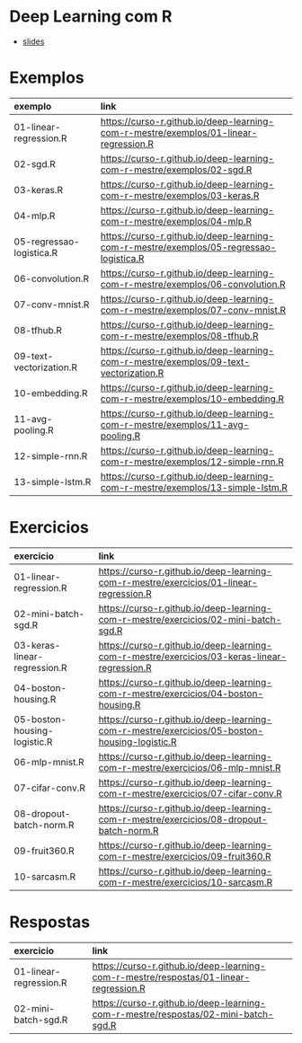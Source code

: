 
<!-- README.md is generated from README.Rmd. Please edit that file -->

# Deep Learning com R

  - [slides](https://curso-r.github.io/deep-learning-com-r-mestre/slides/)

# Exemplos

| exemplo                  | link                                                                                     |
| :----------------------- | :--------------------------------------------------------------------------------------- |
| 01-linear-regression.R   | <https://curso-r.github.io/deep-learning-com-r-mestre/exemplos/01-linear-regression.R>   |
| 02-sgd.R                 | <https://curso-r.github.io/deep-learning-com-r-mestre/exemplos/02-sgd.R>                 |
| 03-keras.R               | <https://curso-r.github.io/deep-learning-com-r-mestre/exemplos/03-keras.R>               |
| 04-mlp.R                 | <https://curso-r.github.io/deep-learning-com-r-mestre/exemplos/04-mlp.R>                 |
| 05-regressao-logistica.R | <https://curso-r.github.io/deep-learning-com-r-mestre/exemplos/05-regressao-logistica.R> |
| 06-convolution.R         | <https://curso-r.github.io/deep-learning-com-r-mestre/exemplos/06-convolution.R>         |
| 07-conv-mnist.R          | <https://curso-r.github.io/deep-learning-com-r-mestre/exemplos/07-conv-mnist.R>          |
| 08-tfhub.R               | <https://curso-r.github.io/deep-learning-com-r-mestre/exemplos/08-tfhub.R>               |
| 09-text-vectorization.R  | <https://curso-r.github.io/deep-learning-com-r-mestre/exemplos/09-text-vectorization.R>  |
| 10-embedding.R           | <https://curso-r.github.io/deep-learning-com-r-mestre/exemplos/10-embedding.R>           |
| 11-avg-pooling.R         | <https://curso-r.github.io/deep-learning-com-r-mestre/exemplos/11-avg-pooling.R>         |
| 12-simple-rnn.R          | <https://curso-r.github.io/deep-learning-com-r-mestre/exemplos/12-simple-rnn.R>          |
| 13-simple-lstm.R         | <https://curso-r.github.io/deep-learning-com-r-mestre/exemplos/13-simple-lstm.R>         |

# Exercicios

| exercicio                    | link                                                                                           |
| :--------------------------- | :--------------------------------------------------------------------------------------------- |
| 01-linear-regression.R       | <https://curso-r.github.io/deep-learning-com-r-mestre/exercicios/01-linear-regression.R>       |
| 02-mini-batch-sgd.R          | <https://curso-r.github.io/deep-learning-com-r-mestre/exercicios/02-mini-batch-sgd.R>          |
| 03-keras-linear-regression.R | <https://curso-r.github.io/deep-learning-com-r-mestre/exercicios/03-keras-linear-regression.R> |
| 04-boston-housing.R          | <https://curso-r.github.io/deep-learning-com-r-mestre/exercicios/04-boston-housing.R>          |
| 05-boston-housing-logistic.R | <https://curso-r.github.io/deep-learning-com-r-mestre/exercicios/05-boston-housing-logistic.R> |
| 06-mlp-mnist.R               | <https://curso-r.github.io/deep-learning-com-r-mestre/exercicios/06-mlp-mnist.R>               |
| 07-cifar-conv.R              | <https://curso-r.github.io/deep-learning-com-r-mestre/exercicios/07-cifar-conv.R>              |
| 08-dropout-batch-norm.R      | <https://curso-r.github.io/deep-learning-com-r-mestre/exercicios/08-dropout-batch-norm.R>      |
| 09-fruit360.R                | <https://curso-r.github.io/deep-learning-com-r-mestre/exercicios/09-fruit360.R>                |
| 10-sarcasm.R                 | <https://curso-r.github.io/deep-learning-com-r-mestre/exercicios/10-sarcasm.R>                 |

# Respostas

| exercicio              | link                                                                                    |
| :--------------------- | :-------------------------------------------------------------------------------------- |
| 01-linear-regression.R | <https://curso-r.github.io/deep-learning-com-r-mestre/respostas/01-linear-regression.R> |
| 02-mini-batch-sgd.R    | <https://curso-r.github.io/deep-learning-com-r-mestre/respostas/02-mini-batch-sgd.R>    |

